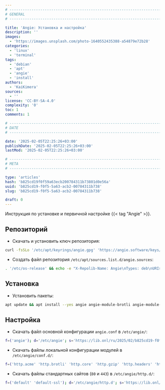 ```yaml
---
# -------------------------------------------------------------------------------------------------------------------- #
# GENERAL
# -------------------------------------------------------------------------------------------------------------------- #

title: 'Angie: Установка и настройка'
description: ''
images:
  - 'https://images.unsplash.com/photo-1640552435388-a54879e72b28'
categories:
  - 'linux'
  - 'terminal'
tags:
  - 'debian'
  - 'apt'
  - 'angie'
  - 'install'
authors:
  - 'KaiKimera'
sources:
  - ''
license: 'CC-BY-SA-4.0'
complexity: '0'
toc: 1
comments: 1

# -------------------------------------------------------------------------------------------------------------------- #
# DATE
# -------------------------------------------------------------------------------------------------------------------- #

date: '2025-02-05T22:25:26+03:00'
publishDate: '2025-02-05T22:25:26+03:00'
lastMod: '2025-02-05T22:25:26+03:00'

# -------------------------------------------------------------------------------------------------------------------- #
# META
# -------------------------------------------------------------------------------------------------------------------- #

type: 'articles'
hash: 'b825cd19f0f59a63ecb200784311b73801d0e56a'
uuid: 'b825cd19-f0f5-5a63-acb2-00784311b738'
slug: 'b825cd19-f0f5-5a63-acb2-00784311b738'

draft: 0
---
```


Инструкция по установке и первичной настройке {{< tag "Angie" >}}.

<!--more-->

## Репозиторий

- Скачать и установить ключ репозитория:

```bash
curl -fsSLo '/etc/apt/keyrings/angie.gpg' 'https://angie.software/keys/angie-signing.gpg'
```

- Создать файл репозитория `/etc/apt/sources.list.d/angie.sources`:

```bash
. '/etc/os-release' && echo -e "X-Repolib-Name: Angie\nTypes: deb\nURIs: https://download.angie.software/angie/${ID}/${VERSION_ID}\nSuites: ${VERSION_CODENAME}\nComponents: main\nSigned-By: /etc/apt/keyrings/angie.gpg\n" | tee '/etc/apt/sources.list.d/angie.sources' > '/dev/null'
```

## Установка

- Установить пакеты:

```bash
apt update && apt install --yes angie angie-module-brotli angie-module-zstd
```

## Настройка

- Скачать файл основной конфигурации `angie.conf` в `/etc/angie/`:

```bash
f=('angie'); d='/etc/angie'; s='https://lib.onl/ru/2025/02/b825cd19-f0f5-5a63-acb2-00784311b738'; for i in "${f[@]}"; do [[ -f "${d}/${i}.conf" && ! -f "${d}/${i}.conf.orig" ]] && mv "${d}/${i}.conf" "${d}/${i}.conf.orig"; curl -fsSLo "${d}/${i}.conf" "${s}/${i}.conf"; done
```

- Скачать файлы локальной конфигурации модулей в `/etc/angie/conf.d/`:

```bash
f=('http.acme' 'http.brotli' 'http.core' 'http.gzip' 'http.headers' 'http.proxy' 'http.real_ip' 'http.ssl' 'http.v3' 'http.zstd'); d='/etc/angie/conf.d'; s='https://lib.onl/ru/2025/02/b825cd19-f0f5-5a63-acb2-00784311b738'; [[ ! -d "${d}" ]] && mkdir "${d}"; for i in "${f[@]}"; do curl -fsSLo "${d}/90-${i}.local.conf" "${s}/module.${i}.conf"; done
```

- Скачать файлы стандартных сайтов (`80` и `443`) в `/etc/angie/http.d/`:

```bash
f=('default' 'default-ssl'); d='/etc/angie/http.d'; s='https://lib.onl/ru/2025/02/b825cd19-f0f5-5a63-acb2-00784311b738'; for i in "${f[@]}"; do [[ -f "${d}/${i}.conf" && ! -f "${d}/${i}.conf.orig" ]] && mv "${d}/${i}.conf" "${d}/${i}.conf.orig"; curl -fsSLo "${d}/${i}.conf" "${s}/http.${i}.conf"; done
```
